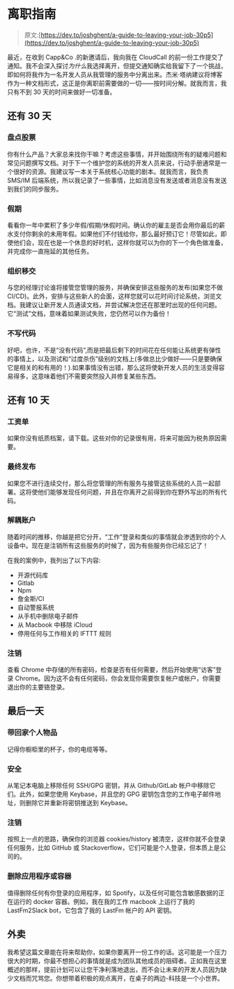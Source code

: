# 离职指南

> 原文:[https://dev.to/joshghent/a-guide-to-leaving-your-job-30p5](https://dev.to/joshghent/a-guide-to-leaving-your-job-30p5)

最近，在收到 Capp&Co .的新邀请后，我向我在 CloudCall 的前一份工作提交了通知。我不会深入探讨*为什么*我选择离开，但提交通知确实给我留下了一个挑战，即如何将我作为一名开发人员从我管理的服务中分离出来。杰米·塔纳建议将博客作为一种文档形式，这正是你离职前需要做的一切——按时间分解。就我而言，我只有不到 30 天的时间来做好一切准备。

## [](#30-days-to-go)还有 30 天

### [](#take-stock)盘点股票

你有什么产品？大家总来找你干嘛？考虑这些事情，并开始围绕所有的疑难问题和常见问题撰写文档。对于下一个维护您的系统的开发人员来说，行动手册通常是一个很好的资源。我建议写一本关于系统核心功能的剧本。就我而言，我负责 SMS/IM 后端系统，所以我记录了一些事情，比如消息没有发送或者消息没有发送到我们的同步服务。

### [](#holiday)假期

看看你一年中累积了多少年假/假期/休假时间。确认你的雇主是否会用你最后的薪水支付你剩余的未用年假。如果他们不付钱给你，那么最好预订它！尽管如此，即使他们会，现在也是一个休息的好时机，这样你就可以为你的下一个角色做准备，并完成你一直拖延的其他任务。

### [](#organise-hand-over)组织移交

与您的经理讨论谁将接管您管理的服务，并确保安排这些服务的发布(如果您不做 CI/CD)。此外，安排与这些新人的会面，这样您就可以花时间讨论系统，浏览文档。我建议让新开发人员通读文档，并尝试解决您还在那里时出现的任何问题。它“测试”文档，意味着如果测试失败，您仍然可以作为备份！

### [](#write-no-code)不写代码

好吧，也许，不是“没有代码”,而是把最后剩下的时间花在任何能让系统更有弹性的事情上，以及测试和“过度杀伤”级别的文档上(多做总比少做好——只是要确保它是相关的和有用的！).如果事情没有出错，那么这将使新开发人员的生活变得容易得多，这意味着他们不需要突然投入并修复某些东西。

## [](#10-days-to-go)还有 10 天

### [](#payslips)工资单

如果你没有纸质档案，请下载。这些对你的记录很有用，将来可能因为税务原因需要。

### [](#final-release)最终发布

如果您不进行连续交付，那么将您管理的所有服务与接管这些系统的人员一起部署。这将使他们能够发现任何问题，并且在你离开之前得到你在野外写出的所有代码。

### [](#uncouple-accounts)解耦账户

随着时间的推移，你越是把它分开，“工作”登录和类似的事情就会渗透到你的个人设备中。现在是注销所有这些服务的时候了，因为有些服务你已经忘记了！

在我的案例中，我列出了以下内容:

*   开源代码库
*   Gitlab
*   Npm
*   詹金斯/CI
*   自动警报系统
*   从手机中删除电子邮件
*   从 Macbook 中移除 iCloud
*   停用任何与工作相关的 IFTTT 规则

### [](#logging-out)注销

查看 Chrome 中存储的所有密码，检查是否有任何需要，然后开始使用“访客”登录 Chrome。因为这不会有任何密码，你会发现你需要恢复帐户或帐户，你需要退出你的主要铬登录。

## [](#last-day)最后一天

### [](#take-home-personal-belongings)带回家个人物品

记得你橱柜里的杯子，你的电缆等等。

### [](#security)安全

从笔记本电脑上移除任何 SSH/GPG 密钥，并从 Github/GitLab 帐户中移除它们。此外，如果您使用 Keybase，并且您的 GPG 密钥包含您的工作电子邮件地址，则删除它并重新将密钥推送到 Keybase。

### [](#log-out)注销

按照上一点的思路，确保你的浏览器 cookies/history 被清空，这样你就不会登录任何服务，比如 GitHub 或 Stackoverflow，它们可能是个人登录，但本质上是公司的。

### [](#remove-apps-or-containers)删除应用程序或容器

值得删除任何有你登录的应用程序，如 Spotify，以及任何可能包含敏感数据的正在运行的 docker 容器。例如，我在我的工作 macbook 上运行了我的 LastFm2Slack bot，它包含了我的 LastFm 帐户的 API 密钥。

## [](#take-aways)外卖

我希望这篇文章能在将来帮助你，如果你要离开一份工作的话。这可能是一个压力很大的时期，你最不想担心的事情就是成为团队其他成员的阻碍者。正如我在这里概述的那样，提前计划可以让您干净利落地退出，而不会让未来的开发人员因为缺少文档而咒骂您。你想带着积极的观点离开，在桌子的两边-科技是一个小世界。